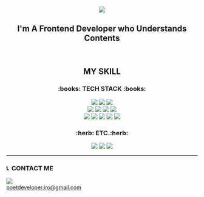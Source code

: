 <h1 align="center">
<img src="https://capsule-render.vercel.app/api?type=wave&color=gradient&height=200&section=header&text=poetDeveloper&fontSize=60"/></h1>
<h2 align="center">I'm A Frontend Developer who Understands Contents</h2>
<br>
<h2 align="center">
MY SKILL
</h2>
<h3 align="center">
:books: TECH STACK :books:</h3>
<p align="center">
<img src="https://img.shields.io/badge/React-61DAFB?style=for-the-badge&logo=React&logoColor=white"/></a>
<img src="https://img.shields.io/badge/ReactNative-61DAFB?style=for-the-badge&logo=React&logoColor=white"/></a>
<img src="https://img.shields.io/badge/Next.js-000000?style=for-the-badge&logo=Next.js&logoColor=white"/></a>
<br>
<img src="https://img.shields.io/badge/JavaScript-F7DF1E?style=for-the-badge&logo=JavaScript&logoColor=white"/></a>
<img src="https://img.shields.io/badge/Node-339933?style=for-the-badge&logo=Node.js&logoColor=white"/></a>
<img src="https://img.shields.io/badge/Express-000000?style=for-the-badge&logo=Express&logoColor=white"/></a>
<img src="https://img.shields.io/badge/Docker-2496ED?style=for-the-badge&logo=Docker&logoColor=white"/></a>
<br>
<img src="https://img.shields.io/badge/Nginx-009639?style=for-the-badge&logo=Nginx&logoColor=white"/></a>
<img src="https://img.shields.io/badge/MySQL-4479A1?style=for-the-badge&logo=MySQL&logoColor=white"/></a>
<img src="https://img.shields.io/badge/MongoDB-47A2481?style=for-the-badge&logo=MongoDB&logoColor=white"/></a>
<img src="https://img.shields.io/badge/AWS-232F3E?style=for-the-badge&logo=Amazon AWS&logoColor=white"/></a>
<img src="https://img.shields.io/badge/Git-F05032?style=for-the-badge&logo=Git&logoColor=white"/></a>
<br></p>

<h3 align="center">:herb:&nbsp;ETC.:herb:</h3>
<p align="center">
<img src="https://img.shields.io/badge/Photoshop-31A8FF?style=for-the-badge&logo=Adobe Photoshop&logoColor=white"/></a>
<img src="https://img.shields.io/badge/Illustrator-FF9A00?style=for-the-badge&logo=Adobe Illustrator&logoColor=white"/></a>
<img src="https://img.shields.io/badge/Arduino-00979D?style=for-the-badge&logo=Arduino&logoColor=white"/></a>
</p>

---
### :telephone_receiver:&nbsp;&nbsp;CONTACT ME
<a href="https://www.instagram.com/bkksgstudio/"><img src="https://img.shields.io/badge/Instagram-E4405F?style=for-the-badge&logo=Instagram&logoColor=white"/></a><br>
<poetdeveloper.iro@gmail.com><br>


